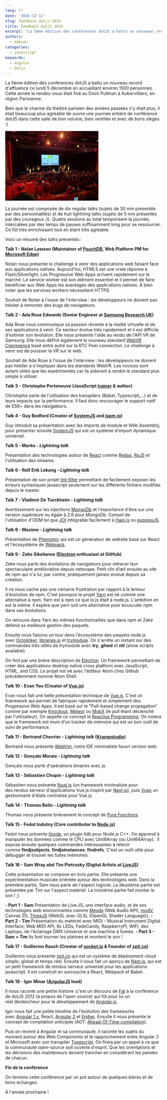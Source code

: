 ```yaml
---
lang: fr
date: '2016-12-12'
slug: feedback-dotjs-2016
title: Feedback dotJS 2016
excerpt: "La 5ème édition des conférences dotJS a battu un nouveau\_record d'affluence ce lundi 5 décembre en\_accueillant environ 1500 personnes. Cette année le rendez-vous était fixé au\_Dock Pullman à Aubervilliers, en région Parisienne."
authors:
  - damien
categories:
  - javascript
keywords:
  - angular
  - dotjs
---
```

La 5ème édition des conférences dotJS a battu un nouveau record d'affluence ce lundi 5 décembre en accueillant environ 1500 personnes. Cette année le rendez-vous était fixé au Dock Pullman à Aubervilliers, en région Parisienne.

Bien que le charme du théâtre parisien des années passées n'y était plus, il était beaucoup plus agréable de suivre une journée entière de conférence dotJS dans cette salle de bon volume, bien ventilée et avec de bons sièges :)

[![dotjs-1](/_assets/posts/2016-12-12-feedback-dotjs-2016/dotjs-1-300x224.jpg)](/_assets/posts/2016-12-12-feedback-dotjs-2016/dotjs-1.jpg)

La journée est composée de dix regular talks (sujets de 30 min présentés par des personnalités) et de huit lightning talks (sujets de 5 min présentés par des courageux ;)). Quatre sessions au total temporisent la journée, intercalées par des temps de pauses suffisamment long pour se ressourcer. Ce fût très enrichissant tout en étant très agréable.

Voici un résumé des talks présentés :

**Talk 1 - Nolan Lawson (Maintainer of [PouchDB](https://pouchdb.com/), Web Platform PM for [Microsoft Edge](https://www.microsoft.com/en-us/windows/microsoft-edge))**

Nolan nous présente le challenge à venir des applications web faisant face aux applications natives. Aujourd'hui, HTML5 est une vraie réponse à Flash/Silverlight. Les Progressive Web Apps arrivent rapidement sur le marché. Le service worker est son élément essentiel et il permet de faire bénéficier aux Web Apps les avantages des applications natives. À bien noter que les services workers nécessitent HTTPS.

Souhait de Nolan à l'issue de l'interview : les développeurs ne doivent pas hésiter à remonter des bugs de navigateurs.

**Talk 2 - Ada Rose Edwards (Senior Engineer at [Samsung Research UK](http://www.samsung.com/us/aboutsamsung/samsung_electronics/business_area/rd_page/))**

Ada Rose nous communique sa passion récente à la réalité virtuelle et de ses applications à venir. Ce secteur évolue très rapidement et il est difficile d'estimer son évolution. Elle nous présente l'aide au rendu de l'API VR de Samsung. Elle nous définit également le nouveau standard [WebVR Copresence](http://smus.com/copresence-webvr/) basé entre autre sur la RTC Peer connection. Le challenge à venir est de pousser la VR sur le web.

Souhait de Ada Rose à l'issue de l'interview : les développeurs ne doivent pas hésiter à s'impliquer dans les standards WebVR. Les novices sont autant utiles que les expérimentés car ils aideront à rendre le standard plus simple à utiliser.

**Talk 3 - Christophe Porteneuve (JavaScript [trainer](http://delicious-insights.com/) & author)**

Christophe parle de l'utilisation des transpilers (Babel, Typescript,...) et de leurs impacts sur la performance. Il faut donc encourager le support natif de ES6+ dans les navigateurs.

**Talk 4 - Guy Bedford (Creator of [SystemJS](https://github.com/systemjs/systemjs) and [jspm.io](http://jspm.io/))**

Guy introduit sa présentation avec les imports de module et Web Assembly, pour présenter ensuite [SystemJS](https://github.com/systemjs/systemjs) qui est un système d'import dynamique universel.

**Talk 5 - Marko - _Lightning talk_**

Présentation des technologies autour de [React](https://facebook.github.io/react/) comme [Redux](http://redux.js.org/), [RxJS](https://github.com/Reactive-Extensions/RxJS) et l'utilisation des streams.

**Talk 6 - Rolf Erik Lekang - _Lightning talk_**

Présentation de son projet [lint-filter](https://github.com/relekang/lint-filter) permettant de facilement exposer les erreurs syntaxiques javascript seulement sur les différents fichiers modifiés depuis le master.

**Talk 7 - Vladimir De Turckheim - _Lightning talk_**

Avertissement sur les injections [MongoDb](https://www.mongodb.com/fr) et l'importance d'être sur une version supérieure ou égale à 2.6 pour MongoDb. Conseil de l'utilisation d'ODM tel que [JOI](https://github.com/hapijs/joi) intégrable facilement à [Hapi.js](https://hapijs.com/) ou [expressJS](http://expressjs.com/fr/).

**Talk 8 - Maxime - _Lightning talk_**

Présentation de [Phenomic](https://github.com/MoOx/phenomic) qui est un générateur de website basé sur React et l'écosystème de [Webpack](https://webpack.github.io/docs/).

**Talk 9 - Zeke Sikelianos ([Electron](http://electron.atom.io/) enthusiast at GitHub)**

Zeke nous parle des évolutions de navigateurs pour retracer leur spectaculaire amélioration depuis netscape. Petit clin d’œil ensuite au site de npm qui n'a lui, par contre, pratiquement jamais évolué depuis sa création.

Il ne nous cache pas une certaine frustration par rapport à la lenteur d'évolution de npm. C'est pourquoi le projet [Yarn](https://github.com/yarnpkg/yarn) est né comme une alternative à npm. Yarn est à npm ce que io.js était à node.js. L'ambition en est la même. Il espère que yarn soit une alternative pour bousculer npm dans ses évolutions.

On retrouve dans Yarn les mêmes fonctionnalités que dans npm et Zeke défend sa meilleure gestion des paquets.

Ensuite nous faisons un tour dans l'écosystème des paquets node.js avec [Octolinker](https://github.com/OctoLinker/browser-extension), [libraries.io](https://libraries.io/) et [trymodule](https://github.com/VictorBjelkholm/trymodule). On s'arrête un instant sur des commandes très utiles de trymodule avec **try**, **ghwd** et **ntl** (show scripts available).

On finit par une brève description de [Electron](http://electron.atom.io/). Un framework permettant de créer des applications desktop native cross platform avec JavaScript, HTML, and CSS. Le projet est né avec l'éditeur Atom chez Github précédemment nommé Atom Shell.

**Talk 10 - Evan You (Creator of [Vue.js](https://vuejs.org/))**

Evan nous fait une belle présentation technique de [Vue.js](https://vuejs.org/). C'est un framework qui permet de fabriquer rapidement et simplement des Progressive Web Apps. Il est basé sur le "Pull-based change propagation" comme par exemple [Knockout](http://knockoutjs.com/), [Meteor](https://www.meteor.com/) ou [MobX](https://github.com/mobxjs/mobx) (le pull étant déclenché par l'utilisateur). On appelle ce concept le [Reactive Programming](https://en.wikipedia.org/wiki/Reactive_programming). On notera que le framework est muni d'un tracker de mémoire qui est un bon outil de suivi de performance.

**Talk 11 - Bertrand Chevrier - _Lightning talk_ ([Krampstudio](https://github.com/krampstudio))**

Bertrand nous présente [WebVim](https://github.com/vim-dist/webvim), notre IDE minimaliste favori version web.

**Talk 12 - Gonçalo Morais - _Lightning talk_**

Gonçalo nous parle d'opérations binaires avec js.

**Talk 13 - Sébastien Chopin - _Lightning talk_**

Sébastien nous présente [Nuxt.js](https://github.com/nuxt/nuxt.js) (un framework minimaliste pour des rendus serveur d'applications Vue.js inspiré par [Next.js](https://zeit.co/blog/next)), puis [Vuex](https://github.com/vuejs/vuex) un gestionnaire d'états centralisé pour Vue.js.

**Talk 14 - Thomas Belin - _Lightning talk_**

Thomas nous présente brièvement le concept de [Pure Functions](https://medium.com/javascript-scene/master-the-javascript-interview-what-is-a-pure-function-d1c076bec976#.n2y832zfz).

**Talk 15 - Fedot Indutny (Core contributor to [Node.js](https://nodejs.org/en/))**

Fedot nous présente [llnode](https://github.com/nodejs/llnode), un plugin lldb pour Node.js C++. On apprend à manipuler les données comme le CPU avec Uint8Array (ou Uint64Array).  Il expose ensuite quelques commandes intéressantes à retenir comme **findjsobjects**, **findjsinstances**, **findrefs**. C'est un outil utile pour débugger et trouver les fuites mémoires.

**Talk 16 - Sam Wray abd Tim Pietrusky (Digital Artists at [LiveJS](http://webvj.ninja/))**

Cette présentation se compose en trois partie. Elle présente une expérimentation musicale orientée autour des technologies web. Dans la première partie, Sam nous parle de l'aspect logiciel. La deuxième partie est présentée par Tim sur l'aspect matériel. La troisième partie fait monter le son ! ;)

**- Part 1 - Sam**
Présentation de Live:JS, une interface audio, et de ses technologies web environnantes comme [Meyda](https://github.com/hughrawlinson/meyda) (Web Audio API), [modV](https://github.com/2xAA/modV), Canvas 2D, [ThreeJS](https://threejs.org/) (WebGL avec GLSL (OpenGL Shader Language)).
**- Part 2 - Tim**
Présentation du matériel avec MIDI - Musical Instrument Digital Interface, Web MIDI API, 8x LEDs, FadeCandy, RaspberryPI, WIFI, des Laptops, de l'éclairage DMX Universe et une machine à fumée.
**- Part 3 - Sam + Tim**
Ils font tourner les platines et montent le son !

**Talk 17 - Guillermo Rauch (Creator of [socket.io](http://socket.io/) & Founder of [zeit.co](https://zeit.co/))**

Guillermo nous présente [zeit.co](https://zeit.co/) qui est un système de déploiement cloud simple, global et temps réel. Ensuite il nous fait un aperçu de [Next.js](https://zeit.co/blog/next), qui est un petit framework de rendus-serveur universel pour les applications javascript. Il est construit en surcouche à React, Webpack et Babel.

**Talk 18 - Igor Minar ([AngularJS](https://angularjs.org/) lead)**

Il nous raconte une petite histoire :c'est un discours de [Fat](https://github.com/fat) à la conférence de dotJS 2012 (à propos de l'open source) qui fût pour lui un réel déclencheur pour le développement de [Angular.js](https://angularjs.org/).

Igor nous fait une petite timeline de l'évolution des frameworks avec [Angular 1.x](https://angularjs.org/), React, [Angular 2](https://angular.io/) et [Ember](http://emberjs.com/). Ensuite il nous présente le concept de compilation anticipée (AOT: [Ahead-Of-Time compilation](https://en.wikipedia.org/wiki/Ahead-of-time_compilation)).

Puis on revient à Angular et sa communauté, il raconte les sujets du moment autour des Web Components et le rapprochement entre Angular 2 et Microsoft avec son transpiler [Typescript](https://www.typescriptlang.org/). On finira par un appel à ce que la communauté open-source soit ouverte d'esprit. Que les orientations et les décisions des mainteneurs doivent trancher en considérant les paroles de chacun.

**Fin de la conférence**

On termine cette conférence par un pot autour de quelques bières et de bons échanges.

À l'année prochaine !
